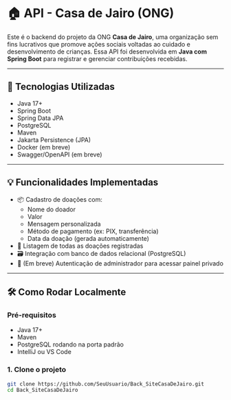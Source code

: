 # 🏠 API - Casa de Jairo (ONG)

Este é o backend do projeto da ONG **Casa de Jairo**, uma organização sem fins lucrativos que promove ações sociais voltadas ao cuidado e desenvolvimento de crianças. Essa API foi desenvolvida em **Java com Spring Boot** para registrar e gerenciar contribuições recebidas.

---

## 🚀 Tecnologias Utilizadas

- Java 17+
- Spring Boot
- Spring Data JPA
- PostgreSQL
- Maven
- Jakarta Persistence (JPA)
- Docker (em breve)
- Swagger/OpenAPI (em breve)

---

## 💡 Funcionalidades Implementadas

- 📦 Cadastro de doações com:
  - Nome do doador
  - Valor
  - Mensagem personalizada
  - Método de pagamento (ex: PIX, transferência)
  - Data da doação (gerada automaticamente)
- 📃 Listagem de todas as doações registradas
- 🗃️ Integração com banco de dados relacional (PostgreSQL)
- 🔐 (Em breve) Autenticação de administrador para acessar painel privado

---

## 🛠️ Como Rodar Localmente

### Pré-requisitos

- Java 17+
- Maven
- PostgreSQL rodando na porta padrão
- IntelliJ ou VS Code

### 1. Clone o projeto

```bash
git clone https://github.com/SeuUsuario/Back_SiteCasaDeJairo.git
cd Back_SiteCasaDeJairo
